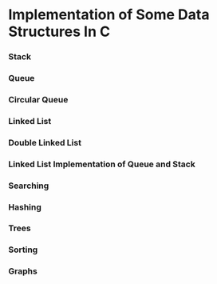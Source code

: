 # Implementation of Some Data Structures In C

### Stack
### Queue 
### Circular Queue 
### Linked List 
### Double Linked List
### Linked List Implementation of Queue and Stack
### Searching
### Hashing
### Trees 
### Sorting 
### Graphs 
